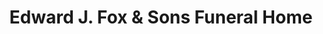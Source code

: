 ---
title: "Edward J. Fox & Sons Funeral Home"
url: /boardman/edward-j-fox-and-sons-funeral-home/
shop: funeral directors
---